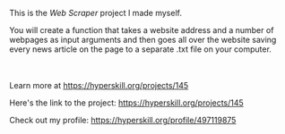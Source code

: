 This is the *Web Scraper* project I made myself.


<p>You will create a function that takes a website address and a number of webpages as input arguments and then goes all over the website saving every news article on the page to a separate .txt file on your computer.</p><br/><br/>Learn more at <a href="https://hyperskill.org/projects/145?utm_source=ide&utm_medium=ide&utm_campaign=ide&utm_content=project-card">https://hyperskill.org/projects/145</a>

Here's the link to the project: https://hyperskill.org/projects/145

Check out my profile: https://hyperskill.org/profile/497119875